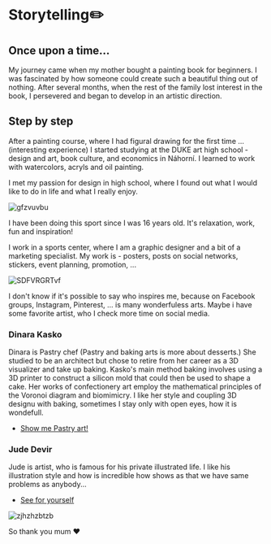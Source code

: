 # Storytelling✏️

## Once upon a time...
My journey came when my mother bought a painting book for beginners. I was fascinated by how someone could create such a beautiful thing out of nothing. After several months, when the rest of the family lost interest in the book, I persevered and began to develop in an artistic direction.

## Step by step
After a painting course, where I had figural drawing for the first time ... (interesting experience) I started studying at the DUKE art high school - design and art, book culture, and economics in Náhorní. I learned to work with watercolors, acryls and oil painting.

I met my passion for design in high school, where I found out what I would like to do in life and what I really enjoy. 

![gfzvuvbu](https://user-images.githubusercontent.com/79570995/156082608-f0004054-fce2-4d53-97b7-9f68a9cd186a.jpg)


I have been doing this sport since I was 16 years old. It's relaxation, work, fun and inspiration!

I work in a sports center, where I am a graphic designer and a bit of a marketing specialist. My work is - posters, posts on social networks, stickers, event planning, promotion, ...


![SDFVRGRTvf](https://user-images.githubusercontent.com/79570995/156080036-6c6af7d2-298e-4e1e-871a-557d905b8d6e.jpg)


I don't know if it's possible to say who inspires me, because on Facebook groups, Instagram, Pinterest, ... is many wonderfuless arts. Maybe i have some favorite artist, who I check more time on social media.

### Dinara Kasko 
Dinara is Pastry chef (Pastry and baking arts is more about desserts.) She studied to be an architect but chose to retire from her career as a 3D visualizer and take up baking. Kasko's main method baking involves using a 3D printer to construct a silicon mold that could then be used to shape a cake. Her works of confectionery art employ the mathematical principles of the Voronoi diagram and biomimicry. I like her style and coupling 3D designu with baking, sometimes I stay only with open eyes, how it is wondefull.
- [Show me Pastry art!](https://dinarakasko.com/category/video/)

### Jude Devir 
Jude is artist, who is famous for his private illustrated life. I like his illustration style and how is incredible how shows as that we have same problems as anybody...

- [See for yourself](https://www.instagram.com/jude_devir/?hl=cs)

![zjhzhzbtzb](https://user-images.githubusercontent.com/79570995/156086459-098d337a-2f1d-45d2-9fba-695561eb1077.jpg)

So thank you mum ❤️

